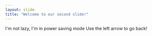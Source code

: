 ```yaml
---
layout: slide
title: "Welcome to our second slide!"
---
```

I'm not lazy, I'm in power saving mode
Use the left arrow to go back!
